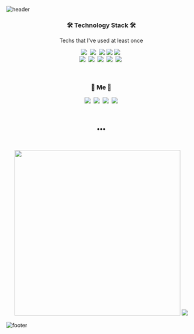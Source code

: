 ![header](https://capsule-render.vercel.app/api?type=waving&color=92a8d1&height=220&section=header&text=dan-2ee();&fontSize=70&&fontColor=ffffff&animation=fadeIn&fontAlignY=38&descAlignY=51&descAlign=62)
<h3 align="center">🛠 Technology Stack 🛠</h3>
<p align="center"> Techs that I've used at least once </p>
<p align="center"><img src="https://img.shields.io/badge/Javascript-ffb13b?style=flat-square&logo=javascript&logoColor=white"/></a>&nbsp 
  <img src="https://img.shields.io/badge/Typescript-9B9B9B?style=flat-square&logo=typescript&logoColor=white"/></a>&nbsp 
  <img src="https://img.shields.io/badge/React-40AEF0?style=flat-square&logo=react&logoColor=white"/>
  <img src="https://img.shields.io/badge/HTML-1A2477?style=flat-square&logo=html5&logoColor=white"/>
  <img src="https://img.shields.io/badge/css-FABF15?style=flat-square&logo=css3&logoColor=white"/></a>&nbsp 
  <br>
  <img src="https://img.shields.io/badge/Python-3766AB?style=flat-square&logo=Python&logoColor=white"/></a>&nbsp 
  <img src="https://img.shields.io/badge/Java-007396?style=flat-square&logo=Java&logoColor=white"/></a>&nbsp 
  <img src="https://img.shields.io/badge/Kotlin-7F52FF?style=flat-square&logo=Kotlin&logoColor=white"/></a>&nbsp 
  <img src="https://img.shields.io/badge/C++-00599C?style=flat-square&logo=C%2B%2B&logoColor=white"/></a>&nbsp 
  <img src="https://img.shields.io/badge/Mysql-11B48A?style=flat-square&logo=MySql&logoColor=white"/></a>&nbsp 
</p>
<br>
<h3 align="center"> 🐰 Me 🐰 </h3>
<p align="center">
  <a href="https://velog.io/@__dan_n"><img src="https://img.shields.io/badge/Tech%20Blog-20C997?style=flat-square&logo=Vimeo&logoColor=white&link=https://velog.io/@__dan_n"/></a>&nbsp
  <a href="https://blog.naver.com/ekdms7273"><img src="https://img.shields.io/badge/Daily%20Blog-03C75A?style=flat-square&logo=Naver&logoColor=white&link=https://blog.naver.com/ekdms7273"/></a>&nbsp
  <a href="https://www.instagram.com/findviewbyid.dan_n/"><img src="https://img.shields.io/badge/Instagram-E4405F?style=flat-square&logo=Instagram&logoColor=white&link=https://www.instagram.com/findviewbyid.dan_n/"/></a>&nbsp
  <a href="mailto:ekdms7273@kookmin.ac.kr"><img src="https://img.shields.io/badge/Gmail-d14836?style=flat-square&logo=Gmail&logoColor=white&link=ekdms7273@kookmin.ac.kr"/></a>
</p>
<br>
<h3 align="center">•••</h3>
<br>

<p align="center">
  <img src="https://github-readme-stats.vercel.app/api?username=dan-2ee&custom_title=DaEun's&nbsp;GitHub&nbsp;✨&bg_color=30,92a8d1,f7cac9&title_color=fff&text_color=fff&count_private=true&line_height=24" style="width: 440px">
  <img src="https://github-readme-stats.vercel.app/api/top-langs/?username=dan-2ee&layout=compact&custom_title=Most&nbsp;Used&nbsp;Languages&nbsp;&bg_color=30,f7cac9,92a8d1&title_color=fff&text_color=fff&langs_count=6">
</p>

![footer](https://capsule-render.vercel.app/api?type=waving&color=f7cac9&height=200&section=footer&fontSize=90&&fontColor=ffffff&animation=fadeIn&fontAlignY=38&descAlignY=51&descAlign=62)
